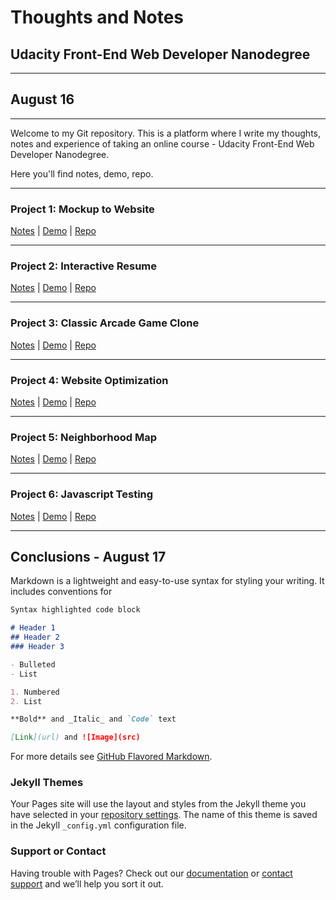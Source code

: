 # Thoughts and Notes
## Udacity Front-End Web Developer Nanodegree
---

## August 16
---

Welcome to my Git repository. This is a platform where I write my thoughts, notes and experience of taking an online course - Udacity Front-End Web Developer Nanodegree.

Here you'll find notes, demo, repo.

---

### Project 1: Mockup to Website

[Notes](https://guides.github.com/features/mastering-markdown/) | [Demo](https://guides.github.com/features/mastering-markdown/) | [Repo](https://guides.github.com/features/mastering-markdown/)

---

### Project 2: Interactive Resume

[Notes](https://guides.github.com/features/mastering-markdown/) | [Demo](https://guides.github.com/features/mastering-markdown/) | [Repo](https://guides.github.com/features/mastering-markdown/)

---

### Project 3: Classic Arcade Game Clone

[Notes](https://guides.github.com/features/mastering-markdown/) | [Demo](https://guides.github.com/features/mastering-markdown/) | [Repo](https://guides.github.com/features/mastering-markdown/)

---

### Project 4: Website Optimization

[Notes](https://guides.github.com/features/mastering-markdown/) | [Demo](https://guides.github.com/features/mastering-markdown/) | [Repo](https://guides.github.com/features/mastering-markdown/)

---

### Project 5: Neighborhood Map

[Notes](https://guides.github.com/features/mastering-markdown/) | [Demo](https://guides.github.com/features/mastering-markdown/) | [Repo](https://guides.github.com/features/mastering-markdown/)

---

### Project 6: Javascript Testing

[Notes](https://guides.github.com/features/mastering-markdown/) | [Demo](https://guides.github.com/features/mastering-markdown/) | [Repo](https://guides.github.com/features/mastering-markdown/)

---

## Conclusions - August 17

Markdown is a lightweight and easy-to-use syntax for styling your writing. It includes conventions for

```markdown
Syntax highlighted code block

# Header 1
## Header 2
### Header 3

- Bulleted
- List

1. Numbered
2. List

**Bold** and _Italic_ and `Code` text

[Link](url) and ![Image](src)
```

For more details see [GitHub Flavored Markdown](https://guides.github.com/features/mastering-markdown/).

### Jekyll Themes

Your Pages site will use the layout and styles from the Jekyll theme you have selected in your [repository settings](https://github.com/LauraHesse/home/settings). The name of this theme is saved in the Jekyll `_config.yml` configuration file.

### Support or Contact

Having trouble with Pages? Check out our [documentation](https://help.github.com/categories/github-pages-basics/) or [contact support](https://github.com/contact) and we’ll help you sort it out.
